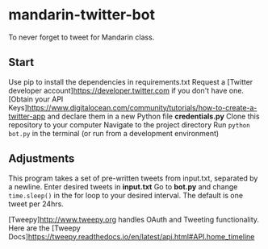 # mandarin-twitter-bot
To never forget to tweet for Mandarin class.


## Start
Use pip to install the dependencies in requirements.txt
Request a [Twitter developer account]https://developer.twitter.com if you don't have one.
[Obtain your API Keys]https://www.digitalocean.com/community/tutorials/how-to-create-a-twitter-app and declare them in a new Python file **credentials.py**
Clone this repository to your computer
Navigate to the project directory
Run `python bot.py` in the terminal (or run from a development environment)

## Adjustments
This program takes a set of pre-written tweets from input.txt, separated by a newline. Enter desired tweets in **input.txt**
Go to **bot.py** and change `time.sleep()` in the for loop to your desired interval. The default is one tweet per 24hrs.


[Tweepy]http://www.tweepy.org handles OAuth and Tweeting functionality.
Here are the [Tweepy Docs]https://tweepy.readthedocs.io/en/latest/api.html#API.home_timeline

